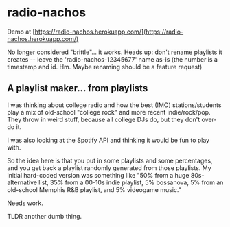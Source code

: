 # radio-nachos

Demo at [https://radio-nachos.herokuapp.com/](https://radio-nachos.herokuapp.com/)

No longer considered "brittle"... it works. Heads up: don't rename playlists it creates -- leave the 'radio-nachos-12345677' name as-is (the number is a timestamp and id. Hm. Maybe renaming should be a feature request)

## A playlist maker... from playlists

I was thinking about college radio and how the best (IMO) stations/students play a mix of old-school "college rock" and more recent indie/rock/pop.
They throw in weird stuff, because all college DJs do, but they don't over-do it.

I was also looking at the Spotify API and thinking it would be fun to play with.

So the idea here is that you put in some playlists and some percentages, and you get back a playlist randomly generated from those playlists. My
initial hard-coded version was something like "50% from a huge 80s-alternative list, 35% from a 00-10s indie playlist, 5%
bossanova, 5% from an old-school Memphis R&B playlist, and 5% videogame music."

Needs work.

TLDR another dumb thing.
